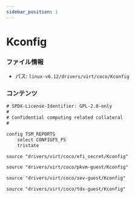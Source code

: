 ```yaml
---
sidebar_position: 1
---
```

# Kconfig

### ファイル情報

- パス: `linux-v6.12/drivers/virt/coco/Kconfig`

### コンテンツ

```txt
# SPDX-License-Identifier: GPL-2.0-only
#
# Confidential computing related collateral
#

config TSM_REPORTS
	select CONFIGFS_FS
	tristate

source "drivers/virt/coco/efi_secret/Kconfig"

source "drivers/virt/coco/pkvm-guest/Kconfig"

source "drivers/virt/coco/sev-guest/Kconfig"

source "drivers/virt/coco/tdx-guest/Kconfig"

```
